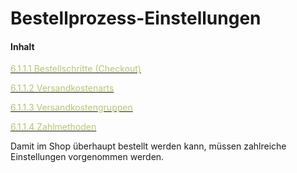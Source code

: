 # Bestellprozess-Einstellungen

#### Inhalt

[<span style="color:#B7C66E">6.1.1.1 Bestellschritte (Checkout)</span>](bestellschritte_checkout.md)

[<span style="color:#B7C66E">6.1.1.2 Versandkostenarts</span>](versandkostenart.md)

[<span style="color:#B7C66E">6.1.1.3 Versandkostengruppen</span>](versandkostengruppen.md)

[<span style="color:#B7C66E">6.1.1.4 Zahlmethoden</span>](zahlmethoden.md)

Damit im Shop überhaupt bestellt werden kann, müssen zahlreiche Einstellungen vorgenommen werden.